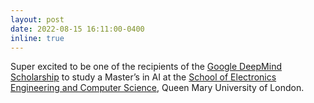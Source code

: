 ```yaml
---
layout: post 
date: 2022-08-15 16:11:00-0400
inline: true
---
```


Super excited to be one of the recipients of the [Google DeepMind Scholarship](https://www.deepmind.com/scholarships) to study a Master’s in AI at the [School of Electronics Engineering and Computer Science](http://www.eecs.qmul.ac.uk/), Queen Mary University of London.
